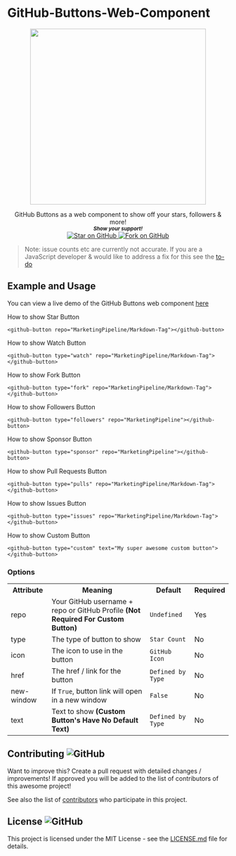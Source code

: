 # GitHub-Buttons-Web-Component

<p align="center">
  <img height="400" src="https://imgur.com/oQgTNF3.png" />
</p>
                                                                     


   <p align="center">
    GitHub Buttons as a web component to show off your stars, followers & more!

  
  <br>
  <small> <b><i>Show your support!</i> </b></small>
  <br>
   <a href="https://github.com/MarketingPipeline/Markdown-Tag">
    <img title="Star on GitHub" src="https://img.shields.io/github/stars/MarketingPipeline/Markdown-Tag.svg?style=social&label=Star">
  </a>
  <a href="https://github.com/MarketingPipeline/Markdown-Tag/fork">
    <img title="Fork on GitHub" src="https://img.shields.io/github/forks/MarketingPipeline/Markdown-Tag.svg?style=social&label=Fork">
  </a>
   </p>  
   
   
> Note: issue counts etc are currently not accurate. If you are a JavaScript developer & would like to address a fix for this see the [to-do](.github/TO-DO.md)

## Example and Usage

You can view a live demo of the GitHub Buttons web component [here](website.com)

How to show Star Button

    <github-button repo="MarketingPipeline/Markdown-Tag"></github-button>
 
 
How to show Watch Button
 
    <github-button type="watch" repo="MarketingPipeline/Markdown-Tag"></github-button>


How to show Fork Button

    <github-button type="fork" repo="MarketingPipeline/Markdown-Tag"></github-button>



How to show Followers Button

    <github-button type="followers" repo="MarketingPipeline"></github-button>



How to show Sponsor Button

    <github-button type="sponsor" repo="MarketingPipeline"></github-button>


How to show Pull Requests Button

    <github-button type="pulls" repo="MarketingPipeline/Markdown-Tag"></github-button>


How to show Issues Button

    <github-button type="issues" repo="MarketingPipeline/Markdown-Tag"></github-button>
        

How to show Custom Button

    <github-button type="custom" text="My super awesome custom button"></github-button>


###                                                                                                                    Options


<table>
<tr>
<th>Attribute</th>
<th>Meaning</th>
<th>Default</th>
<th>Required</th>
</tr>
<tr>
<td>repo</td>
 <td> Your GitHub username + repo or GitHub Profile <b>(Not Required For Custom Button)</b></td>
<td><code>Undefined</code></td>
<td>Yes</td>
</tr>


<tr>
<td>type</td>
              <td>The type of button to show </code></td>
<td><code>Star Count</code></td>
<td>No</td>
</tr>




<tr>
<td>icon</td>
<td>The icon to use in the button </td>
<td><code>GitHub Icon</code></td>
<td>No</td>
</tr>


<tr>
<td>href</td>
<td>The href / link for the button</td>
<td><code>Defined by Type</code></td>
<td>No</td>
</tr>


<tr>
<td>new-window</td>
<td>If                    <code>True</code>, button link will open in a new window</td>
<td><code>False</code></td>
<td>No</td>
</tr>


 
<tr>
<td>text</td>
<td>Text to show <b>(Custom Button's Have No Default Text)</b></td>
<td><code>Defined by Type</code></td>
<td>No</td>
</tr>





</table>




## Contributing ![GitHub](https://img.shields.io/github/contributors/MarketingPipeline/Markdown-Tag)

Want to improve this? Create a pull request with detailed changes / improvements! If approved you will be added to the list of contributors of this awesome project!


See also the list of
[contributors](https://github.com/MarketingPipeline/Markdown-Tag/graphs/contributors) who
participate in this project.

## License ![GitHub](https://img.shields.io/github/license/MarketingPipeline/markdown-tag)

This project is licensed under the MIT License - see the
[LICENSE.md](https://github.com/MarketingPipeline/Markdown-Tag/blob/main/LICENSE) file for
details.

